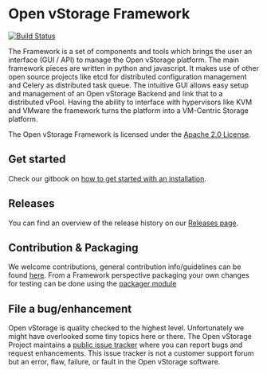 # Open vStorage Framework

[![Build Status](https://travis-ci.org/openvstorage/framework.svg?branch=master)](https://travis-ci.org/openvstorage/framework)

The Framework is a set of components and tools which brings the user an interface (GUI / API) to manage the Open vStorage platform.
The main framework pieces are written in python and javascript. It makes use of other open source projects like etcd for distributed
configuration management and Celery as distributed task queue.
The intuitive GUI allows easy setup and management of an Open vStorage Backend and link that to a distributed vPool.
Having the ability to interface with hypervisors like KVM and VMware the framework turns the platform into a VM-Centric Storage platform.

The Open vStorage Framework is licensed under the [Apache 2.0 License](http://www.apache.org/licenses/LICENSE-2.0).

## Get started

Check our gitbook on [how to get started with an installation](https://openvstorage.gitbooks.io/openvstorage/content/Installation/index.html).

## Releases
You can find an overview of the release history on our [Releases page](https://github.com/openvstorage/framework/wiki/releases).

## Contribution & Packaging

We welcome contributions, general contribution info/guidelines can be found [here](https://github.com/openvstorage/home/blob/master/CONTRIBUTING.md).
From a Framework perspective packaging your own changes for testing can be done using the [packager module](https://github.com/openvstorage/framework-tools/blob/master/packaging/packager.py)

## File a bug/enhancement
Open vStorage is quality checked to the highest level. Unfortunately we might have overlooked some tiny topics here or there. The Open vStorage Project maintains a [public issue tracker](https://github.com/openvstorage/framework/issues) where you can report bugs and request enhancements. This issue tracker is not a customer support forum but an error, flaw, failure, or fault in the Open vStorage software.

